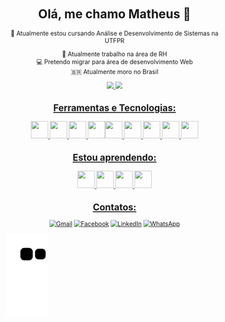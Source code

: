 <h1 align="center"> Olá, me chamo Matheus 🐷 </h1>

<div align="center">
🎒 Atualmente estou cursando Análise e Desenvolvimento de Sistemas na UTFPR
          
 💼 Atualmente trabalho na área de RH      
 💻 Pretendo migrar para área de desenvolvimento Web       
 🇧🇷 Atualmente moro no Brasil
</div>

<div align="center">
<a href="https://github.com/bantheus">
<img height="180em" src="https://github-readme-stats.vercel.app/api/top-langs/?username=bantheus&layout=compact&langs_count=7&theme=dracula"/>
<img height="180em" src="https://github-readme-stats.vercel.app/api?username=bantheus&show_icons=true&theme=dracula&include_all_commits=true&count_private=true"/>
</div>

<h2 align="center"> Ferramentas e Tecnologias: </h2>
<div align="center">
          <img src="https://cdn.jsdelivr.net/gh/devicons/devicon/icons/html5/html5-original.svg" width="40" height="40"/> <img src="https://cdn.jsdelivr.net/gh/devicons/devicon/icons/css3/css3-original.svg" width="40" height="40"/>  <img src="https://cdn.jsdelivr.net/gh/devicons/devicon/icons/bootstrap/bootstrap-original.svg" width="40" height="40"/> <img src="https://cdn.jsdelivr.net/gh/devicons/devicon/icons/c/c-original.svg" width="40" height="40"/><img src="https://cdn.jsdelivr.net/gh/devicons/devicon/icons/postgresql/postgresql-original.svg" width="40" height="40"/>  <img src="https://cdn.jsdelivr.net/gh/devicons/devicon/icons/photoshop/photoshop-line.svg" width="40" height="40"/> <img src="https://cdn.jsdelivr.net/gh/devicons/devicon/icons/xd/xd-line.svg" width="40" height="40"/> <img src="https://cdn.jsdelivr.net/gh/devicons/devicon/icons/figma/figma-original.svg" width="40" height="40"/> <img src="https://cdn.jsdelivr.net/gh/devicons/devicon/icons/vscode/vscode-original.svg" width="40" height="40" />
</div>

<h2 align="center"> Estou aprendendo: </h2>
<div align="center">
  <img src="https://cdn.jsdelivr.net/gh/devicons/devicon/icons/javascript/javascript-original.svg" width="40" height="40" /> <img src="https://cdn.jsdelivr.net/gh/devicons/devicon/icons/git/git-original.svg" width="40" height="40"/> <img src="https://cdn.jsdelivr.net/gh/devicons/devicon/icons/github/github-original.svg" width="40" height="40"/> <img src="https://cdn.jsdelivr.net/gh/devicons/devicon/icons/php/php-original.svg" width="40" height="40"/>
</div>


<h2 align="center"> Contatos: </h2>
<div align="center">
          
<a href="mailto:matheuschmidt.b@gmail.com">![Gmail](https://img.shields.io/badge/Gmail-D14836?style=for-the-badge&logo=gmail&logoColor=white)</a>
<a href="#">![Facebook](https://img.shields.io/badge/Facebook-%231877F2.svg?style=for-the-badge&logo=Facebook&logoColor=white)</a>
<a href="#">![LinkedIn](https://img.shields.io/badge/linkedin-%230077B5.svg?style=for-the-badge&logo=linkedin&logoColor=white)</a>
<a href="#">![WhatsApp](https://img.shields.io/badge/WhatsApp-25D366?style=for-the-badge&logo=whatsapp&logoColor=white)</a>
          
</div>

          
![Snake animation](https://github.com/bantheus/bantheus/blob/output/github-contribution-grid-snake.svg)
